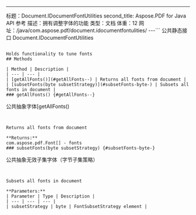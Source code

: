 ---
标题：Document.IDocumentFontUtilities
second_title: Aspose.PDF for Java API 参考
描述：拥有调整字体的功能
类型：文档
体重：12
网址：/java/com.aspose.pdf/document.idocumentfontulities/
---```
公共静态接口 Document.IDocumentFontUtilities
```

Holds functionality to tune fonts
## Methods

| Method | Description |
| --- | --- |
| [getAllFonts()](#getAllFonts--) | Returns all fonts from document |
| [subsetFonts(byte subsetStrategy)](#subsetFonts-byte-) | Subsets all fonts in document |
### getAllFonts() {#getAllFonts--}
```
公共抽象字体[getAllFonts()
```


Returns all fonts from document

**Returns:**
com.aspose.pdf.Font[] - fonts
### subsetFonts(byte subsetStrategy) {#subsetFonts-byte-}
```
公共抽象无效子集字体（字节子集策略）
```


Subsets all fonts in document

**Parameters:**
| Parameter | Type | Description |
| --- | --- | --- |
| subsetStrategy | byte | FontSubsetStrategy element |
